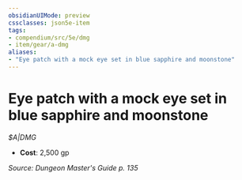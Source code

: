```yaml
---
obsidianUIMode: preview
cssclasses: json5e-item
tags:
- compendium/src/5e/dmg
- item/gear/a-dmg
aliases: 
- "Eye patch with a mock eye set in blue sapphire and moonstone"
---
```

# Eye patch with a mock eye set in blue sapphire and moonstone
*$A|DMG*  

- **Cost**: 2,500 gp

*Source: Dungeon Master's Guide p. 135*